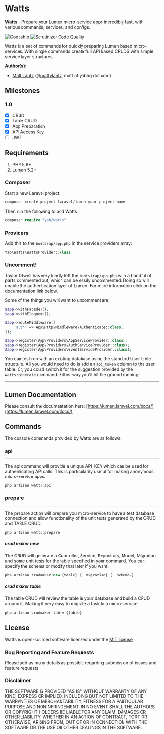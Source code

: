 # Watts

**Watts** - Prepare your Lumen micro-service apps incredibly fast, with various commands, services, and configs.

[![Codeship](https://img.shields.io/codeship/7c9ec4f0-f8e9-0133-9b39-4e010acc8333.svg)](https://github.com/YABhq/Watts)
[![Scrutinizer Code Quality](https://scrutinizer-ci.com/g/YABhq/Watts/badges/quality-score.png?b=develop)](https://scrutinizer-ci.com/g/YABhq/Watts/?branch=develop)

Watts is a set of commands for quickly preparing Lumen based micro-services. With single commands create full API based CRUDS with simple service layer structures.

**Author(s):**
* [Matt Lantz](https://github.com/mlantz) ([@mattylantz](http://twitter.com/mattylantz), matt at yabhq dot com)

## Milestones

### 1.0
- [x] CRUD
- [x] Table CRUD
- [x] App Preparation
- [x] API Access Key
- [ ] JWT

## Requirements

1. PHP 5.6+
3. Lumen 5.2+

### Composer
Start a new Laravel project:
```php
composer create-project laravel/lumen your-project-name
```

Then run the following to add Watts
```php
composer require "yab/watts"
```

### Providers
Add this to the `bootsrap/app.php` in the service providers array:
```php
Yab\Watts\WattsProvider::class
```

### Uncomment!
Taylor Otwell has very kindly left the `bootstrap/app.php` with a handful of parts commented out, which can be easily uncommented. Doing so will enable the authentication layer of Lumen. For more information click on the documentation link below.

Some of the things you will want to uncomment are:
```php
$app->withFacades();
$app->withEloquent();

$app->routeMiddleware([
    'auth' => App\Http\Middleware\Authenticate::class,
]);

$app->register(App\Providers\AppServiceProvider::class);
$app->register(App\Providers\AuthServiceProvider::class);
$app->register(App\Providers\EventServiceProvider::class);
```

You can test run with an existing database using the standard User table structure. All you would need to do is add an `api_token` column to the user table. Or, you could switch it for the suggestion provided by the `watts:generate` command. Either way you'll hit the ground running!

----

## Lumen Documentation
Please consult the documentation here: [https://lumen.laravel.com/docs/](https://lumen.laravel.com/docs/)

## Commands
The console commands provided by Watts are as follows:

### api
----
The api command will provide a unique API_KEY which can be used for authenticating API calls. This is particularily useful for making anonymous micro-service apps.

```php
php artisan watts:api
```

### prepare
----
The prepare action will prepare you micro-service to have a test database connection and allow functionality of the unit tests generated by the CRUD and TABLE CRUD.

```php
php artisan watts:prepare
```

##### crud maker new
The CRUD will generate a Controller, Service, Repository, Model, Migration and some unit tests for the table specified in your command. You can specify the schema or modify that later if you want.

```php
php artisan crudmaker:new {table} {--migration} {--schema=}
```

##### crud maker table
The table CRUD will review the table in your database and build a CRUD around it. Making it very easy to migrate a task to a micro-service.

```php
php artisan crudmaker:table {table}
```

## License
Watts is open-sourced software licensed under the [MIT license](http://opensource.org/licenses/MIT)

### Bug Reporting and Feature Requests
Please add as many details as possible regarding submission of issues and feature requests

### Disclaimer
THE SOFTWARE IS PROVIDED "AS IS", WITHOUT WARRANTY OF ANY KIND, EXPRESS OR IMPLIED, INCLUDING BUT NOT LIMITED TO THE WARRANTIES OF MERCHANTABILITY, FITNESS FOR A PARTICULAR PURPOSE AND NONINFRINGEMENT. IN NO EVENT SHALL THE AUTHORS OR COPYRIGHT HOLDERS BE LIABLE FOR ANY CLAIM, DAMAGES OR OTHER LIABILITY, WHETHER IN AN ACTION OF CONTRACT, TORT OR OTHERWISE, ARISING FROM, OUT OF OR IN CONNECTION WITH THE SOFTWARE OR THE USE OR OTHER DEALINGS IN THE SOFTWARE.
